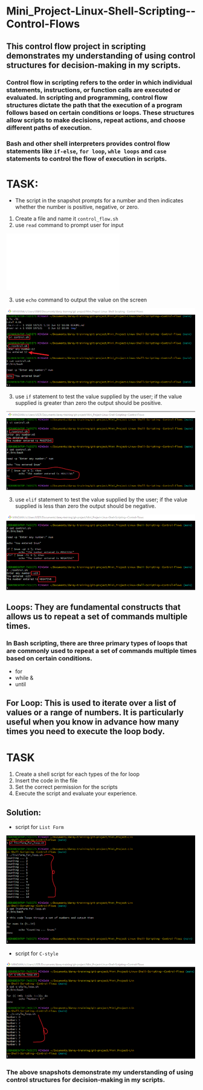 # Mini_Project-Linux-Shell-Scripting--Control-Flows

## This control flow project in scripting demonstrates my understanding of using control structures for decision-making in my scripts.

### Control flow in scripting refers to the order in which individual statements, instructions, or function calls are executed or evaluated. In scripting and programming, control flow structures dictate the path that the execution of a program follows based on certain conditions or loops. These structures allow scripts to make decisions, repeat actions, and choose different paths of execution.

### Bash and other shell interpreters provides control flow statements like `if-else`, `for loop`, `whle loops` and `case` statements to control the flow of execution in scripts.

# TASK:

- The script in the snapshot prompts for a number and then indicates whether the number is positive, negative, or zero.
1. Create a file and name it `control_flow.sh`
2. use `read` command to prompt user for input

![](./img/control_flow.sh)

3. use `echo` command to output the value on the screen

![](./img/2.echo.png)

3. use `if` statement to test the value supplied by the user; if the value supplied is greater than zero the output should be positive.

![](./img/3.ifstatement.png)

3. use `elif` statement to test the value supplied by the user; if the value supplied is less than zero the output should be negative.

![](./img/4.elif.png)


## Loops: They are fundamental constructs that allows us to repeat a set of commands multiple times.
### In Bash scripting, there are three primary types of loops that are commonly used to repeat a set of commands multiple times based on certain conditions.
- for 
- while &
- until

## For Loop: This is used to iterate over a list of values or a range of numbers. It is particularly useful when you know in advance how many times you need to execute the loop body.

# TASK
1. Create a shell script for each types of the for loop
2. Insert the code in the file
3. Set the correct permission for the scripts
4. Execute the script and evaluate your experience.

## Solution:
- script for `List Form`

![](./img/5.forloop.png)

- script for `C-style`

![](./img/6.cstyle.png)


### The above snapshots demonstrate my understanding of using control structures for decision-making in my scripts.


